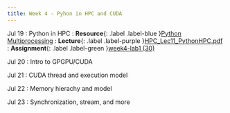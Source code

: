 ```yaml
---
title: Week 4 - Pyhon in HPC and CUDA
---
```

Jul 19 
: Python in HPC
: **Resource**{: .label .label-blue }[Python Multiprocessing](https://docs.python.org/3/library/multiprocessing.html)
: **Lecture**{: .label .label-purple }[HPC_Lec11_PythonHPC.pdf](../slides/HPC_Lec11_PythonHPC.pdf)
: **Assignment**{: .label .label-green }[week4-lab1 (30)](../assignments/week4_lab1)

Jul 20
: Intro to GPGPU/CUDA

Jul 21
: CUDA thread and execution model

Jul 22
: Memory hierachy and model

Jul 23
: Synchronization, stream, and more

